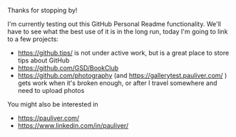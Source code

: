 Thanks for stopping by!



I'm currently testing out this GitHub Personal Readme functionality. We'll have to see what the best use of it is in the long run, today I'm going to link to a few projects:
- https://github.tips/ is not under active work, but is a great place to store tips about GitHub
- https://github.com/GSD/BookClub 
- https://github.com/photography (and https://gallerytest.pauliver.com/ ) gets work when it's broken enough, or after I travel somewhere and need to upload photos

You might also be interested in
- https://pauliver.com/
- https://www.linkedin.com/in/pauliver/

